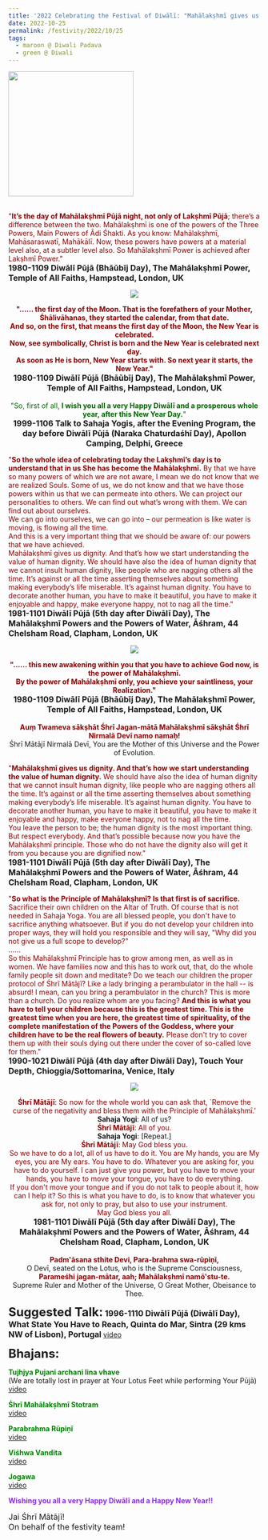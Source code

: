 ```yaml
---
title: '2022 Celebrating the Festival of Diwālī: "Mahālakṣhmī gives us dignity. And that&#8217;s how we start understanding the value of human dignity." '
date: 2022-10-25
permalink: /festivity/2022/10/25
tags:
  - maroon @ Diwali Padava
  - green @ Diwali
---
```


<div style="text-align: left"><img src="/images/image1.png" width="250" /></div><br>

<p>
<font color="DarkRed">"<b>It’s the day of Mahālakṣhmī Pūjā night, not only of Lakṣhmī Pūjā</b>; there’s a difference between the two. Mahālakṣhmī is one of the powers of the Three Powers, Main Powers of Ādi Śhakti. As you know: Mahālakṣhmī, Mahāsaraswatī, Mahākālī. Now, these powers have powers at a material level also, at a subtler level also. So Mahālakṣhmī Power is achieved after Lakṣhmī Power."</font><br>
<font size="+0"><b>1980-1109 Diwālī Pūjā (Bhāūbīj Day), The Mahālakṣhmī Power, Temple of All Faiths, Hampstead, London, UK</b></font>
</p>

<div style="text-align: center"><img src="/images/image1071.png" /></div>

<p style="text-align:center;">
<font color="DarkRed"><b>"...... the first day of the Moon. That is the forefathers of your Mother, Śhālivāhanas, they started the calendar, from that date.<br>
And so, on the first, that means the first day of the Moon, the New Year is celebrated.<br>
Now, see symbolically, Christ is born and the New Year is celebrated next day.<br> 
As soon as He is born, New Year starts with. So next year it starts, the New Year."</b></font><br>
<font size="+0"><b>1980-1109 Diwālī Pūjā (Bhāūbīj Day), The Mahālakṣhmī Power, Temple of All Faiths, Hampstead, London, UK</b></font><br>
<br>
<font color="DarkGreen">"So, first of all, <b>I wish you all a very Happy Diwālī and a prosperous whole year, after this New Year Day.</b>"</font><br>
<font size="+0"><b>1999-1106 Talk to Sahaja Yogis, after the Evening Program, the day before Diwālī Pūjā (Naraka Chaturdaśhī Day), Apollon Camping, Delphi, Greece</b></font>
</p>

<p>
<font color="DarkRed">"<b>So the whole idea of celebrating today the Lakṣhmī’s day is to understand that in us She has become the Mahālakṣhmī.</b> By that we have so many powers of which we are not aware, I mean we do not know that we are realized Souls. Some of us, we do not know and that we have those powers within us that we can permeate into others. We can project our personalities to others. We can find out what’s wrong with them. We can find out about ourselves.<br>
We can go into ourselves, we can go into – our permeation is like water is moving, is flowing all the time.<br>
And this is a very important thing that we should be aware of: our powers that we have achieved.<br>
Mahālakṣhmī gives us dignity. And that’s how we start understanding the value of human dignity. We should have also the idea of human dignity that we cannot insult human dignity, like people who are nagging others all the time. It’s against or all the time asserting themselves about something making everybody’s life miserable. It’s against human dignity. You have to decorate another human, you have to make it beautiful, you have to make it enjoyable and happy, make everyone happy, not to nag all the time."</font><br>
<font size="+0"><b>1981-1101 Diwālī Pūjā (5th day after Diwālī Day), The Mahālakṣhmī Powers and the Powers of Water, Āśhram, 44 Chelsham Road, Clapham, London, UK</b></font>
</p>

<div style="text-align: center"><img src="/images/image1072.png" /></div>

<p style="text-align:center;">
<font color="DarkRed"><b>"...... this new awakening within you that you have to achieve God now, is the power of Mahālakṣhmī.<br>
By the power of Mahālakṣhmī only, you achieve your saintliness, your Realization." </b></font><br>
<font size="+0"><b>1980-1109 Diwālī Pūjā (Bhāūbīj Day), The Mahālakṣhmī Power, Temple of All Faiths, Hampstead, London, UK</b></font><br>
<br>
<font color="DarkRed"><b>Auṃ Twameva sākṣhāt Śhrī Jagan-mātā Mahālakṣhmī sākṣhāt Śhrī Nirmalā Devī namo namaḥ!</b></font><br>
Śhrī Mātājī Nirmalā Devī, You are the Mother of this Universe and the Power of Evolution.<br>
</p>

<p>
<font color="DarkRed">"<b>Mahālakṣhmī gives us dignity. And that’s how we start understanding the value of human dignity.</b> We should have also the idea of human dignity that we cannot insult human dignity, like people who are nagging others all the time. It’s against or all the time asserting themselves about something making everybody’s life miserable. It’s against human dignity. You have to decorate another human, you have to make it beautiful, you have to make it enjoyable and happy, make everyone happy, not to nag all the time.<br>
You leave the person to be; the human dignity is the most important thing.<br>
But respect everybody. And that’s possible because now you have the Mahālakṣhmī principle. Those who do not have the dignity also will get it from you because you are dignified now."</font><br>
<font size="+0"><b>1981-1101 Diwālī Pūjā (5th day after Diwālī Day), The Mahālakṣhmī Powers and the Powers of Water, Āśhram, 44 Chelsham Road, Clapham, London, UK</b></font>
</p>

<p>
<font color="DarkRed">"<b>So what is the Principle of Mahālakṣhmī? Is that first is of sacrifice.</b> Sacrifice their own children on the Altar of Truth. Of course that is not needed in Sahaja Yoga. You are all blessed people, you don't have to sacrifice anything whatsoever. But if you do not develop your children into proper ways, they will hold you responsible and they will say, "Why did you not give us a full scope to develop?"<br>
......<br>
So this Mahālakṣhmī Principle has to grow among men, as well as in women. We have families now and this has to work out, that, do the whole family people sit down and meditate? Do we teach our children the proper protocol of Śhrī Mātājī? Like a lady bringing a perambulator in the hall -- is absurd! I mean, can you bring a perambulator in the church? This is more than a church. Do you realize whom are you facing? <b>And this is what you have to tell your children because this is the greatest time. This is the greatest time when you are here, the greatest time of spirituality, of the complete manifestation of the Powers of the Goddess, where your children have to be the real flowers of beauty.</b> Please don't try to cover them up with their souls dying out there under the cover of so-called love for them."</font><br>
<font size="+0"><b>1990-1021 Diwālī Pūjā (4th day after Diwālī Day), Touch Your Depth, Chioggia/Sottomarina, Venice, Italy</b></font>
</p>

<div style="text-align: center"><img src="/images/image1073.png" /></div>

<p style="text-align:center;">
<font color="DarkRed"><b>Śhrī Mātājī</b></font>: <font color="DarkRed">So now for the whole world you can ask that, `Remove the curse of the negativity and bless them with the Principle of Mahālakṣhmī.'</font><br> 
<b>Sahaja Yogi</b>: All of us?<br> 
<font color="DarkRed"><b>Śhrī Mātājī</b></font>: <font color="DarkRed">All of you.</font><br>
<b>Sahaja Yogi</b>: [Repeat.]<br>
<font color="DarkRed"><b>Śhrī Mātājī</b></font>: <font color="DarkRed">May God bless you.<br>
So we have to do a lot, all of us have to do it. You are My hands, you are My eyes, you are My ears. You have to do. Whatever you are asking for, you have to do yourself. I can just give you power, but you have to move your hands, you have to move your tongue, you have to do everything.<br>
If you don't move your tongue and if you do not talk to people about it, how can I help it? So this is what you have to do, is to know that whatever you ask for, not only to pray, but also to use your instrument.<br> 
May God bless you all.</font><br>
<font size="+0"><b>1981-1101 Diwālī Pūjā (5th day after Diwālī Day), The Mahālakṣhmī Powers and the Powers of Water, Āśhram, 44 Chelsham Road, Clapham, London, UK</b></font><br>
<br>
<font color="DarkRed"><b>Padm‛āsana sthite Devi, Para-brahma swa-rūpiṇī,</b></font><br>
O Devī, seated on the Lotus, who is the Supreme Consciousness,<br>
<font color="DarkRed"><b>Parameśhi jagan-mātar, aah; Mahālakṣhmī namō‛stu-te.</b></font><br>
Supreme Ruler and Mother of the Universe, O Great Mother, Obeisance to Thee.<br>
</p>

<font size="+2"><b>Suggested Talk:</b></font> 
<font size="+0"><b>1996-1110 Diwālī Pūjā (Diwālī Day), What State You Have to Reach, Quinta do Mar, Sintra (29 kms NW of Lisbon), Portugal</b></font>
<a href="https://vimeo.com/25922658"> video</a><br>

<font size="+2"><b>Bhajans:</b></font>

<p>
<font color="green"><b>Tujhjya Pujani archani lina vhave </b></font><br>
(We are totally lost in prayer at Your Lotus Feet while performing Your Pūjā)<br>
<a href="https://seven-teams.github.io/Videos_Links.html">video</a>
</p>

<p>
<font color="green"><b>Śhrī Mahālakṣhmī Stotram</b></font><br>
<a href="https://seven-teams.github.io/Videos_Links.html">video</a>
</p>

<p>
<font color="green"><b>Parabrahma Rūpiṇī</b></font><br>
<a href="https://youtu.be/1Ch-wz0NR08">video</a> 
</p>

<p>
<font color="green"><b>Viśhwa Vandita</b></font><br>
<a href="https://seven-teams.github.io/Videos_Links.html">video</a> 
</p>

<p>
<font color="green"><b>Jogawa</b></font><br>
<a href="https://seven-teams.github.io/Videos_Links.html">video</a> 
</p>

<p>
<font color="BlueViolet"><b>Wishing you all a very Happy Diwālī and a Happy New Year!!</b></font><br>
</p>

<p>
<font size="+0">Jai Śhrī Mātājī!<br>
On behalf of the festivity team!</font>
</p>